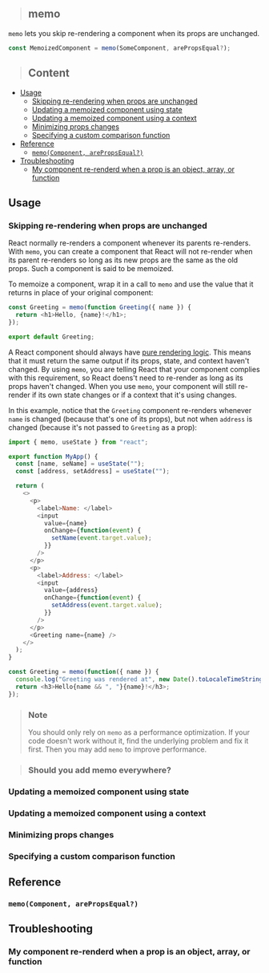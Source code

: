> ## memo

`memo` lets you skip re-rendering a component when its props are unchanged.

```javascript
const MemoizedComponent = memo(SomeComponent, arePropsEqual?);
```

> ## Content

- [Usage](#usage)
  - [Skipping re-rendering when props are unchanged](#skipping-re-rendering-when-props-are-unchanged)
  - [Updating a memoized component using state](#updating-a-memoized-component-using-state)
  - [Updating a memoized component using a context](#updating-a-memoized-component-using-a-context)
  - [Minimizing props changes](#minimizing-props-changes)
  - [Specifying a custom comparison function](#specifying-a-custom-comparison-function)
- [Reference](#reference)
  - [`memo(Component, arePropsEqual?)`](#memocomponent-arepropsequal)
- [Troubleshooting](#troubleshooting)
  - [My component re-renderd when a prop is an object, array, or function](#my-component-re-renderd-when-a-prop-is-an-object-array-or-function)

## Usage

### Skipping re-rendering when props are unchanged

React normally re-renders a component whenever its parents re-renders. With `memo`, you can create a component that React will not re-render when its parent re-renders so long as its new props are the same as the old props. Such a component is said to be memoized.

To memoize a component, wrap it in a call to `memo` and use the value that it returns in place of your original component:

```javascript
const Greeting = memo(function Greeting({ name }) {
  return <h1>Hello, {name}!</h1>;
});

export default Greeting;
```

A React component should always have [pure rendering logic](https://beta.reactjs.org/learn/keeping-components-pure). This means that it must return the same output if its props, state, and context haven't changed. By using `memo`, you are telling React that your component complies with this requirement, so React doens't need to re-render as long as its props haven't changed. When you use `memo`, your component will still re-render if its own state changes or if a context that it's using changes.

In this example, notice that the `Greeting` component re-renders whenever `name` is changed (because that's one of its props), but not when `address` is changed (because it's not passed to `Greeting` as a prop):

```javascript
import { memo, useState } from "react";

export function MyApp() {
  const [name, seName] = useState("");
  const [address, setAddress] = useState("");

  return (
    <>
      <p>
        <label>Name: </label>
        <input 
          value={name}
          onChange={function(event) {
            setName(event.target.value);
          }}
        />
      </p>
      <p>
        <label>Address: </label>
        <input
          value={address}
          onChange={function(event) {
            setAddress(event.target.value);
          }}
        />
      </p>
      <Greeting name={name} />
    </>
  );
}

const Greeting = memo(function({ name }) {
  console.log("Greeting was rendered at", new Date().toLocaleTimeString());
  return <h3>Hello{name && ", "}{name}!</h3>;
});
```

> ### Note
> 
> You should only rely on `memo` as a performance optimization. If your code doesn't work without it, find the underlying problem and fix it first. Then you may add `memo` to improve performance.

> ### Should you add memo everywhere?



### Updating a memoized component using state

### Updating a memoized component using a context

### Minimizing props changes

### Specifying a custom comparison function

## Reference

### `memo(Component, arePropsEqual?)`

## Troubleshooting

### My component re-renderd when a prop is an object, array, or function